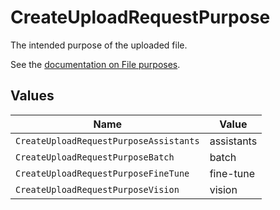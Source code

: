 # CreateUploadRequestPurpose

The intended purpose of the uploaded file.

See the [documentation on File purposes](/docs/api-reference/files/create#files-create-purpose).



## Values

| Name                                   | Value                                  |
| -------------------------------------- | -------------------------------------- |
| `CreateUploadRequestPurposeAssistants` | assistants                             |
| `CreateUploadRequestPurposeBatch`      | batch                                  |
| `CreateUploadRequestPurposeFineTune`   | fine-tune                              |
| `CreateUploadRequestPurposeVision`     | vision                                 |